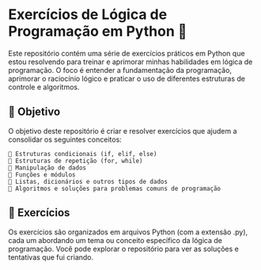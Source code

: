 # Exercícios de Lógica de Programação em Python 🐍

Este repositório contém uma série de exercícios práticos em Python que estou resolvendo para treinar e aprimorar minhas habilidades em lógica de programação. O foco é entender a fundamentação da programação, aprimorar o raciocínio lógico e praticar o uso de diferentes estruturas de controle e algoritmos.

## 🚀 Objetivo

O objetivo deste repositório é criar e resolver exercícios que ajudem a consolidar os seguintes conceitos:

    🎯 Estruturas condicionais (if, elif, else)
    🎯 Estruturas de repetição (for, while)
    🎯 Manipulação de dados
    🎯 Funções e módulos
    🎯 Listas, dicionários e outros tipos de dados
    🎯 Algoritmos e soluções para problemas comuns de programação

## 📝 Exercícios

Os exercícios são organizados em arquivos Python (com a extensão .py), cada um abordando um tema ou conceito específico da lógica de programação. Você pode explorar o repositório para ver as soluções e tentativas que fui criando.
